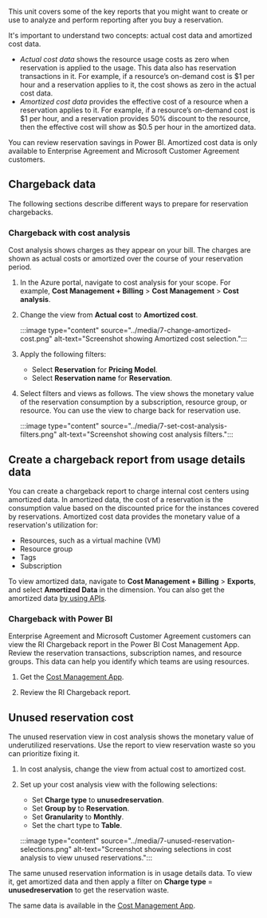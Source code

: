 This unit covers some of the key reports that you might want to create or use to analyze and perform reporting after you buy a reservation.

It's important to understand two concepts: actual cost data and amortized cost data.

- *Actual cost data* shows the resource usage costs as zero when reservation is applied to the usage. This data also has reservation transactions in it. For example, if a resource’s on-demand cost is $1 per hour and a reservation applies to it, the cost shows as zero in the actual cost data.
- *Amortized cost data* provides the effective cost of a resource when a reservation applies to it. For example, if a resource’s on-demand cost is $1 per hour, and a reservation provides 50% discount to the resource, then the effective cost will show as $0.5 per hour in the amortized data.

You can review reservation savings in Power BI. Amortized cost data is only available to Enterprise Agreement and Microsoft Customer Agreement customers.

## Chargeback data

The following sections describe different ways to prepare for reservation chargebacks.

### Chargeback with cost analysis

Cost analysis shows charges as they appear on your bill. The charges are shown as actual costs or amortized over the course of your reservation period.

1. In the Azure portal, navigate to cost analysis for your scope. For example, **Cost Management + Billing** > **Cost Management** > **Cost analysis**.

1. Change the view from **Actual cost** to **Amortized cost**.

    :::image type="content" source="../media/7-change-amortized-cost.png" alt-text="Screenshot showing Amortized cost selection.":::

1. Apply the following filters:

    - Select **Reservation** for **Pricing Model**.
    - Select **Reservation name** for **Reservation**.

1. Select filters and views as follows. The view shows the monetary value of the reservation consumption by a subscription, resource group, or resource. You can use the view to charge back for reservation use.

    :::image type="content" source="../media/7-set-cost-analysis-filters.png" alt-text="Screenshot showing cost analysis filters.":::

## Create a chargeback report from usage details data

You can create a chargeback report to charge internal cost centers using amortized data. In amortized data, the cost of a reservation is the consumption value based on the discounted price for the instances covered by reservations. Amortized cost data provides the monetary value of a reservation's utilization for:

- Resources, such as a virtual machine (VM)
- Resource group
- Tags
- Subscription

To view amortized data, navigate to **Cost Management + Billing** > **Exports**, and select **Amortized Data** in the dimension. You can also get the amortized data [by using APIs](/azure/cost-management-billing/reservations/understand-reserved-instance-usage-ea#get-azure-consumption-and-reservation-usage-data-using-api).

### Chargeback with Power BI

Enterprise Agreement and Microsoft Customer Agreement customers can view the RI Chargeback report in the Power BI Cost Management App. Review the reservation transactions, subscription names, and resource groups. This data can help you identify which teams are using resources.

1. Get the [Cost Management App](https://appsource.microsoft.com/product/power-bi/costmanagement.azurecostmanagementapp).

1. Review the RI Chargeback report.

## Unused reservation cost

The unused reservation view in cost analysis shows the monetary value of underutilized reservations. Use the report to view reservation waste so you can prioritize fixing it.

1. In cost analysis, change the view from actual cost to amortized cost.

1. Set up your cost analysis view with the following selections:

    - Set **Charge type** to **unusedreservation**.
    - Set **Group by** to **Reservation**.
    - Set **Granularity** to **Monthly**.
    - Set the chart type to **Table**.

    :::image type="content" source="../media/7-unused-reservation-selections.png" alt-text="Screenshot showing selections in cost analysis to view unused reservations.":::

The same unused reservation information is in usage details data. To view it, get amortized data and then apply a filter on **Charge type** = **unusedreservation** to get the reservation waste.

The same data is available in the [Cost Management App](https://appsource.microsoft.com/product/power-bi/costmanagement.azurecostmanagementapp).